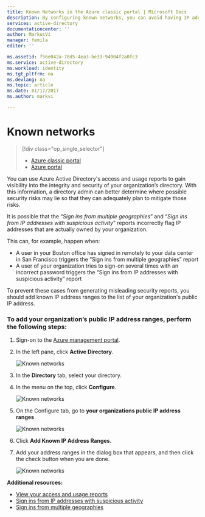 ```yaml
---
title: Known Networks in the Azure classic portal | Microsoft Docs
description: By configuring known networks, you can avoid having IP addresses that are owned by your organization included in the Sign ins from multiple geographies and Sign ins from IP addresses with suspicious activity reports.
services: active-directory
documentationcenter: ''
author: MarkusVi
manager: femila
editor: ''

ms.assetid: f56e042a-78d5-4ea3-be33-94004f2a0fc3
ms.service: active-directory
ms.workload: identity
ms.tgt_pltfrm: na
ms.devlang: na
ms.topic: article
ms.date: 01/17/2017
ms.author: markvi

---
```

# Known networks

> [!div class="op_single_selector"]
> * [Azure classic portal](active-directory-known-networks.md)
> * [Azure portal](active-directory-known-networks-azure-portal.md)
> 
> 


You can use Azure Active Directory's access and usage reports to gain visibility into the integrity and security of your organization’s directory. With this information, a directory admin can better determine where possible security risks may lie so that they can adequately plan to mitigate those risks.

It is possible that the “*Sign ins from multiple geographies*” and “*Sign ins from IP addresses with suspicious activity*” reports incorrectly flag IP addresses that are actually owned by your organization. 

This can, for example, happen when: 

* A user in your Boston office has signed in remotely to your data center in San Francisco triggers the “Sign ins from multiple geographies” report 
* A user of your organization tries to sign-on several times with an incorrect password triggers the “Sign ins from IP addresses with suspicious activity” report 

To prevent these cases from generating misleading security reports, you should add known IP address ranges to the list of your organization's public IP address.    

### To add your organization’s public IP address ranges, perform the following steps:

1. Sign-on to the [Azure management portal](https://manage.windowsazure.com).

2. In the left pane, click **Active Directory**. 

	![Known networks](./media/active-directory-known-networks/known-netwoks-01.png)

3. In the **Directory** tab, select your directory.

4. In the menu on the top, click **Configure**. 

	![Known networks](./media/active-directory-known-networks/known-netwoks-02.png)

5. On the Configure tab, go to **your organizations public IP address ranges** 

	![Known networks](./media/active-directory-known-networks/known-netwoks-03.png)

6. Click **Add Known IP Address Ranges**.

7. Add your address ranges in the dialog box that appears, and then click the check button  when you are done. 

	![Known networks](./media/active-directory-known-networks/known-netwoks-04.png)

**Additional resources:**

* [View your access and usage reports](active-directory-view-access-usage-reports.md)
* [Sign ins from IP addresses with suspicious activity](active-directory-reporting-sign-ins-from-ip-addresses-with-suspicious-activity.md)
* [Sign ins from multiple geographies](active-directory-reporting-sign-ins-from-multiple-geographies.md)

